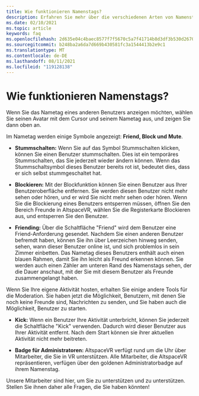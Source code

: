 ```yaml
---
title: Wie funktionieren Namenstags?
description: Erfahren Sie mehr über die verschiedenen Arten von Namenstags und deren Funktionsweise in AltspaceVR.
ms.date: 02/10/2021
ms.topic: article
keywords: faq
ms.openlocfilehash: 2d635e04c4baec8577f7f5670c5a7f41714b8d3df3b530d26708b38287df7b84
ms.sourcegitcommit: b248ba2a6da7d669b430581fc3a1544413b2e9c1
ms.translationtype: MT
ms.contentlocale: de-DE
ms.lasthandoff: 08/11/2021
ms.locfileid: "119128138"
---
```

# <a name="how-do-nametags-work"></a>Wie funktionieren Namenstags?

Wenn Sie das Nametag eines anderen Benutzers anzeigen möchten, wählen Sie seinen Avatar mit dem Cursor und seinem Nametag aus, und zeigen Sie dann oben an.

Im Nametag werden einige Symbole angezeigt: **Friend, Block und** **Mute**.

* **Stummschalten:** Wenn Sie auf das Symbol Stummschalten klicken, können Sie einen Benutzer stummschalten. Dies ist ein temporäres Stummschalten, das Sie jederzeit wieder ändern können. Wenn das Stummschaltsymbol dieses Benutzer bereits rot ist, bedeutet dies, dass er sich selbst stummgeschaltet hat.

* **Blockieren:** Mit der Blockfunktion können Sie einen Benutzer aus Ihrer Benutzeroberfläche entfernen. Sie werden diesen Benutzer nicht mehr sehen oder hören, und er wird Sie nicht mehr sehen oder hören. Wenn Sie die Blockierung eines Benutzers entsperren müssen, öffnen Sie den Bereich Freunde in AltspaceVR, wählen Sie die Registerkarte Blockieren aus, und entsperren Sie den Benutzer.

* **Friending:** Über die Schaltfläche "Friend" wird dem Benutzer eine Friend-Anforderung gesendet. Nachdem Sie einen anderen Benutzer befremdt haben, können Sie ihn über Leerzeichen hinweg senden, sehen, wann dieser Benutzer online ist, und sich problemlos in sein Zimmer einbetten. Das Nametag dieses Benutzers enthält auch einen blauen Rahmen, damit Sie ihn leicht als Freund erkennen können. Sie werden auch einen Zähler am unteren Rand des Namenstags sehen, der die Dauer anschaut, mit der Sie mit diesem Benutzer als Freunde zusammengelangt haben.

Wenn Sie Ihre eigene Aktivität hosten, erhalten Sie einige andere Tools für die Moderation. Sie haben jetzt die Möglichkeit, Benutzern, mit denen Sie noch keine Freunde sind, Nachrichten zu senden, und Sie haben auch die Möglichkeit, Benutzer zu starten.

* **Kick:** Wenn ein Benutzer Ihre Aktivität unterbricht, können Sie jederzeit die Schaltfläche "Kick" verwenden. Dadurch wird dieser Benutzer aus Ihrer Aktivität entfernt. Nach dem Start können sie ihrer aktuellen Aktivität nicht mehr beitreten. 

* **Badge für Administratoren:** AltspaceVR verfügt rund um die Uhr über Mitarbeiter, die Sie in VR unterstützen. Alle Mitarbeiter, die AltspaceVR repräsentieren, verfügen über den goldenen Administratorbadge auf ihrem Namenstag.

Unsere Mitarbeiter sind hier, um Sie zu unterstützen und zu unterstützen. Stellen Sie ihnen daher alle Fragen, die Sie haben könnten! 
